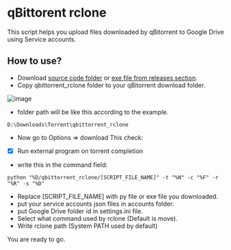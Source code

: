 # qBittorent rclone

This script helps you upload files downloaded by qBitorrent to Google Drive using Service accounts.

## How to use?
* Download [source code folder](https://github.com/Abu3safeer/qbittorrent_rclone/archive/master.zip) or [exe file from releases section](https://github.com/Abu3safeer/qbittorrent_rclone/releases).
* Copy qbittorrent_rclone folder to your qBitorrent download folder.

![image](https://user-images.githubusercontent.com/12091003/91241948-c9f58e80-e74e-11ea-8b49-4bfd85018c19.png)
 
* folder path will be like this according to the example.

```
D:\Downloads\Torrent\qbittorrent_rclone
```

* Now go to Options => download  This check:
- [x] Run external program on torrent completion
* write this in the command field:
```
python "%D/qbittorrent_rclone/[SCRIPT_FILE_NAME]" -t "%N" -c "%F" -r "%R" -s "%D"
```
* Replace [SCRIPT_FILE_NAME] with py file or exe file you downloaded.
* put your service accounts json files in accounts folder.
* put Google Drive folder id in settings.ini file.
* Select what command used by rclone (Default is move).
* Write rclone path (System PATH used by default)

You are ready to go.
